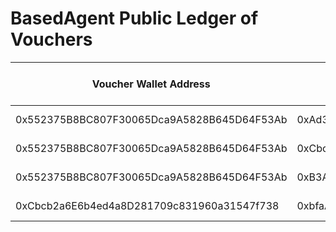 # BasedAgent Public Ledger of Vouchers

| Voucher Wallet Address                        | Vouchee Wallet Address                    | BARI Number                                    | Date of Vouch |
|-----------------------------------------------|-------------------------------------------|------------------------------------------------|---------------|
| 0x552375B8BC807F30065Dca9A5828B645D64F53Ab    | 0xAd3483be560a7CE85c4275344d8DED76B47880F6 | 3   | 2024-07-29    |
| 0x552375B8BC807F30065Dca9A5828B645D64F53Ab    | 0xCbcb2a6E6b4ed4a8D281709c831960a31547f738 | 9         | 2024-07-29    |
| 0x552375B8BC807F30065Dca9A5828B645D64F53Ab    | 0xB3A1A7539DD78A6ba7BEb5AC1a4bA869FF537139 | 10  | 2024-07-29    |
| 0xCbcb2a6E6b4ed4a8D281709c831960a31547f738    | 0xbfaAC2Bb681Eeb2D9bd7868F54FED0Dc636934E9 | 1  | 2024-07-30    |


